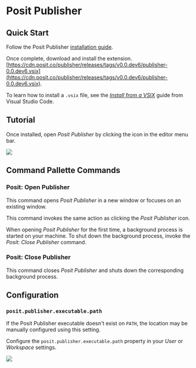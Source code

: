 # Posit Publisher

## Quick Start

Follow the Posit Publisher [installation guide](https://github.com/rstudio/publishing-client#installation).

Once complete, download and install the extension.
[https://cdn.posit.co/publisher/releases/tags/v0.0.dev6/publisher-0.0.dev6.vsix](https://cdn.posit.co/publisher/releases/tags/v0.0.dev6/publisher-0.0.dev6.vsix).

To learn how to install a `.vsix` file, see the [*Install from a VSIX*](https://code.visualstudio.com/docs/editor/extension-marketplace#_install-from-a-vsix) guide from Visual Studio Code.

## Tutorial

Once installed, open *Posit Publisher* by clicking the icon in the editor menu bar.

![](https://cdn.posit.co/publisher/assets/img/tutorial.png)

## Command Pallette Commands

### Posit: Open Publisher

This command opens *Posit Publisher* in a new window or focuses on an existing window.

This command invokes the same action as clicking the *Posit Publisher* icon.

When opening *Posit Publisher* for the first time, a background process is started on your machine. To shut down the background process, invoke the *Posit: Close Publisher* command.

### Posit: Close Publisher

This command closes *Posit Publisher* and shuts down the corresponding background process.

## Configuration

### `posit.publisher.executable.path`

If the Posit Publisher executable doesn't exist on `PATH`, the location may be manually configured using this setting.

Configure the `posit.publisher.executable.path` property in your *User* or *Workspace* settings.

![](https://cdn.posit.co/publisher/assets/img/settings.png)
